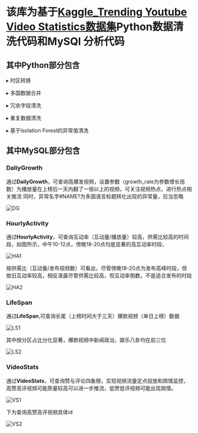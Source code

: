 # 该库为基于[Kaggle_Trending Youtube Video Statistics数据集](https://www.kaggle.com/datasets/datasnaek/youtube-new)**Python**数据清洗代码和**MySQl** 分析代码


## 其中Python部分包含
 ▸ 时区转换
 
 ▸ 多国数据合并
 
 ▸ 冗余字段清洗
 
 ▸ 重复数据清洗
 
 ▸ 基于Isolation Forest的异常值清洗
 
## 其中MySQL部分包含
### DaliyGrowth
通过**DailyGrowth**，可查询高爆发视频，设置参数（growth_rate为参数增长倍数）为播放量在上榜后一天内翻了一倍以上的视频，可关注视频热点，进行热点相关推流
同时，异常名字#NAME?为多国语言标题转化出现的异常量，应当忽略

![DG](https://github.com/user-attachments/assets/92884d61-6e9d-43de-86fe-0aa0f53850f4)

### HourlyActivity
通过**HourlyActivity**，可查询互动率（互动量/播放量）较高，供需比较高的时间段，如图所示，中午10-12点，傍晚18-20点均是显著的高互动率时段，

![HA1](https://github.com/user-attachments/assets/1a89275b-025a-42e3-a9e3-4de25c4e0ec1)

按供需比（互动量/发布视频数）可看出，尽管傍晚18-20点为发布高峰时段，但依旧互动率较高，相反凌晨尽管供需比较高，但互动率倒数，不是适合发布的时段

![HA2](https://github.com/user-attachments/assets/06ef5d56-0972-4b9d-841a-7873738c8987)


### LifeSpan
通过**LifeSpan**,可查询长尾（上榜时间大于三天）爆款视频（单日上榜）数据

![LS1](https://github.com/user-attachments/assets/7233fc4f-0425-4605-ac06-226c390fe379)

其中按分区占比分化显著，爆款视频中新闻政治，娱乐八卦均在前三位

![LS2](https://github.com/user-attachments/assets/a1088235-208e-407d-a623-64a32cecc23e)

### VideoStats
通过**VideoStats**，可查询赞与评论四象限，实现视频流量定点投放和舆情监控，高赞高评视频可能质量较高可以进一步推流，低赞低评视频可能出现舆情。

![VS1](https://github.com/user-attachments/assets/57928ff0-a378-489d-990d-6911bbcc0b1b)

下为查询高赞高评视频具体id

![VS2](https://github.com/user-attachments/assets/9cca94e6-d049-40ac-9d75-9b933d61f1ab)

